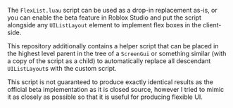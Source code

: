 The `FlexList.luau` script can be used as a drop-in replacement as-is, or you
can enable the beta feature in Roblox Studio and put the script alongside any
`UIListLayout` element to implement flex boxes in the client-side.

This repository additionally contains a helper script that can be placed in the
highest level parent in the tree of a `ScreenGui` or something similar (with a
copy of the script as a child) to automatically replace all descendant
`UIListLayout`s with the custom script.

This script is not guaranteed to produce exactly identical results as the
official beta implementation as it is closed source, however I tried to mimic it
as closely as possible so that it is useful for producing flexible UI.
